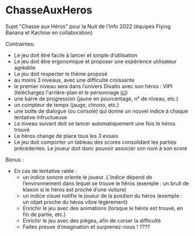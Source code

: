 # ChasseAuxHeros
Sujet "Chasse aux Héros" pour la Nuit de l'Info 2022 (équipes Flying Banana et Kachow en collaboration)

Contraintes:

- Le jeu doit être facile à lancer et simple d’utilisation
- Le jeu doit être ergonomique et proposer une expérience utilisateur agréable
- Le jeu doit respecter le thème proposé
- au moins 3 niveaux, avec une difficulté croissante
- le premier niveau sera dans l’univers Divalto avec son héros : VIPI (téléchargez l'arrière-plan et le personnage [ici](https://www.dropbox.com/scl/fo/7dw3jp45jgk4d0uv17w23/h?dl=0&rlkey=wj8aas18pbynq2k2nh7gxweva))
- une barre de progression (jaune en pourcentage, n° de niveau, etc.)
- un compteur de temps (jauge, chrono, etc.)
- une boîte de dialogue (ou console) qui donne un nouvel indice à chaque tentative infructueuse
- Le niveau suivant doit se lancer automatiquement une fois le héros trouvé
- Le héros change de place tous les 3 essais
- Le jeu doit comporter un tableau des scores consolidant les parties précédentes. Le joueur doit donc pouvoir associer son nom à son score

Bonus :
- En cas de tentative ratée :
    - un indice sonore oriente le joueur. L’indice dépend de l’environnement dans lequel se trouve le héros (exemple : un bruit de klaxon si le héros est proche d’une voiture)
    - un indice visuel notifie le joueur de la position du héros (exemple : un objet proche du héros vibre légèrement)
    - Enrichir le jeu avec des animations (lorsque le héros est trouvé, en fin de partie, etc.)
    - Enrichir le jeu avec des pièges, afin de corser la difficulté
    - Faites preuve d’imagination et surprenez-nous ! ????
